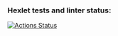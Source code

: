 ### Hexlet tests and linter status:
[![Actions Status](https://github.com/katyushkka/frontend-project-44/actions/workflows/hexlet-check.yml/badge.svg)](https://github.com/katyushkka/frontend-project-44/actions)